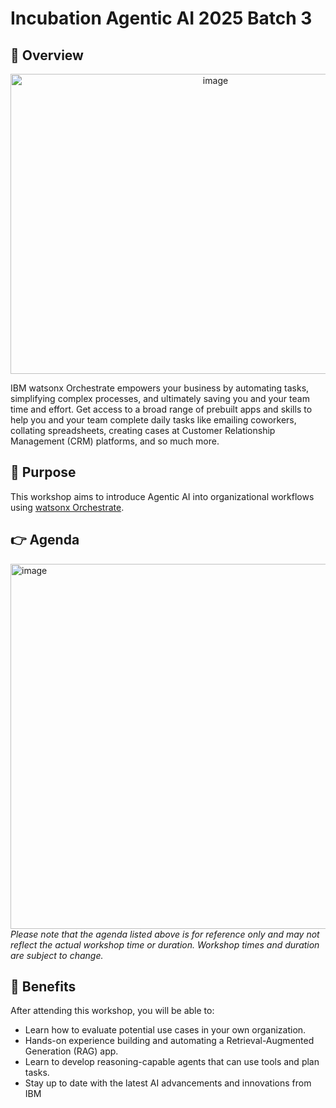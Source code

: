 # Incubation Agentic AI 2025 Batch 3

## 📖 Overview

<div align="center">
<img width="640" height="480" alt="image" src="https://github.com/user-attachments/assets/efdce002-a16c-4183-8f38-e51b1e62d211" />
</div>

IBM watsonx Orchestrate empowers your business by automating tasks, simplifying complex processes, and ultimately saving you and your team time and effort. Get access to a broad range of prebuilt apps and skills to help you and your team complete daily tasks like emailing coworkers, collating spreadsheets, creating cases at Customer Relationship Management (CRM) platforms, and so much more.

## 🎯 Purpose

This workshop aims to introduce Agentic AI into organizational workflows using [watsonx Orchestrate](https://www.ibm.com/products/watsonx-orchestrate).

## 👉 Agenda

<img width="1112" height="584" alt="image" src="https://github.com/user-attachments/assets/4bc75ea5-c91d-4e12-8470-ba90ce3591a4" />

<i>
Please note that the agenda listed above is for reference only and may not reflect the actual workshop time or duration.
Workshop times and duration are subject to change.
</I>

## 🚀 Benefits

After attending this workshop, you will be able to:
- Learn how to evaluate potential use cases in your own organization.
- Hands-on experience building and automating a Retrieval-Augmented Generation (RAG) app.
- Learn to develop reasoning-capable agents that can use tools and plan tasks.
- Stay up to date with the latest AI advancements and innovations from IBM


